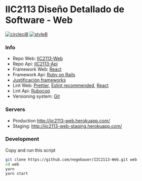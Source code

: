 # IIC2113 Diseño Detallado de Software - Web

[![circleciB]][circleciL]
[![styleB]][styleL]

### Info

  - Repo Web: [IIC2113-Web](https://github.com/negebauer/IIC2113-Web)
  - Repo Api: [IIC2113-Api](https://github.com/negebauer/IIC2113-Api)
  - Framework Web: [React](https://facebook.github.io/react/)
  - Framework Api: [Ruby on Rails](http://rubyonrails.org)
  - [Justificación frameworks](./Frameworks.md)
  - Lint Web: [Prettier](https://github.com/prettier/prettier), [Eslint recommended](https://eslint.org), [React](https://github.com/yannickcr/eslint-plugin-react)
  - Lint Api: [Rubocop](https://github.com/bbatsov/rubocop)
  - Versioning system: [Git](https://git-scm.com)

### Servers

  - Production http://iic2113-web.herokuapp.com/
  - Staging: http://iic2113-web-staging.herokuapp.com/

### Development

Copy and run this script

```bash
git clone https://github.com/negebauer/IIC2113-Web.git web
cd web
yarn
yarn start
```

<!-- Badges -->

[circleciL]:https://circleci.com/gh/negebauer/IIC2113-Web
[circleciB]:https://circleci.com/gh/negebauer/IIC2113-Web.svg?style=svg&circle-token=eac648b31799b2c7e9c80f6510bbe4dd5a63c33e

[styleL]:https://github.com/prettier/prettier
[styleB]:https://img.shields.io/badge/code%20style-prettier-brightgreen.svg?style=flat
